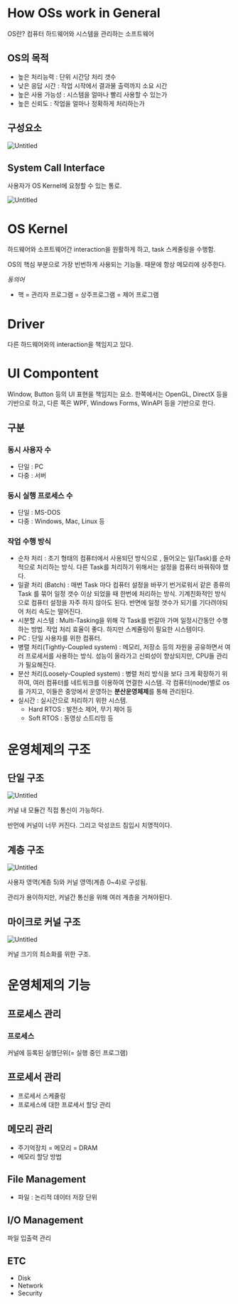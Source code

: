 # How OSs work in General

OS란? 컴퓨터 하드웨어와 시스템을 관리하는 소프트웨어

## OS의 목적

- 높은 처리능력 : 단위 시간당 처리 갯수
- 낮은 응답 시간 : 작업 시작에서 결과물 출력까지 소요 시간
- 높은 사용 가능성 : 시스템을 얼마나 빨리 사용할 수 있는가
- 높은 신뢰도 : 작업을 얼마나 정확하게 처리하는가

## 구성요소

![Untitled](images/How%20OSs%20work%20in%20General/Untitled.png)

## System Call Interface

사용자가 OS Kernel에 요청할 수 있는 통로.

![Untitled](images/How%20OSs%20work%20in%20General/Untitled%201.png)

# OS Kernel

하드웨어와 소프트웨어간 interaction을 원활하게 하고, task 스케줄링을 수행함.

OS의 핵심 부분으로 가장 빈번하게 사용되는 기능들. 때문에 항상 메모리에 상주한다.

*동의어*

- 핵 = 관리자 프로그램 = 상주프로그램 = 제어 프로그램

# Driver

다른 하드웨어와의 interaction을 책임지고 있다.

# UI Compontent

Window, Button 등의 UI 표현을 책임지는 요소. 한쪽에서는 OpenGL, DirectX 등을 기반으로 하고, 다른 쪽은 WPF, Windows Forms, WinAPI 등을 기반으로 한다.

## 구분

### 동시 사용자 수

- 단일 : PC
- 다중 : 서버

### 동시 실행 프로세스 수

- 단일 : MS-DOS
- 다중 : Windows, Mac, Linux 등

### 작업 수행 방식

- 순차 처리 : 초기 형태의 컴퓨터에서 사용되던 방식으로 , 들어오는 일(Task)를 순차적으로 처리하는 방식. 다른 Task를 처리하기 위해서는 설정을 컴퓨터 바꿔줘야 했다.
- 일괄 처리 (Batch) : 매번 Task 마다 컴퓨터 설정을 바꾸기 번거로워서 같은 종류의 Task 를 묶어 일정 갯수 이상 되었을 때 한번에 처리하는 방식. 기계친화적인 방식으로 컴퓨터 설정을 자주 하지 않아도 된다. 반면에 일정 갯수가 되기를 기다려야되어 처리 속도는 떨어진다.
- 시분할 시스템 : Multi-Tasking을 위해 각 Task를 번갈아 가며 일정시간동안 수행하는 방법. 작업 처리 효율이 좋다. 하지만 스케쥴링이 필요한 시스템이다.
- PC : 단일 사용자를 위한 컴퓨터.
- 병렬 처리(Tightly-Coupled system) : 메모리, 저장소 등의 자원을 공유하면서 여러 프로세서를 사용하는 방식. 성능이 올라가고 신뢰성이 향상되지만, CPU들 관리가 필요해진다.
- 분산 처리(Loosely-Coupled system) : 병렬 처리 방식을 보다 크게 확장하기 위하여, 여러 컴퓨터를 네트워크를 이용하여 연결한 시스템. 각 컴퓨터(node)별로 os를 가지고, 이들은 중앙에서 운영하는 **분산운영체제**를 통해 관리된다.
- 실시간 : 실시간으로 처리하기 위한 시스템.
    - Hard RTOS : 발전소 제어, 무기 제어 등
    - Soft RTOS : 동영상 스트리밍 등

# 운영체제의 구조

## 단일 구조

![Untitled](images/How%20OSs%20work%20in%20General/Untitled%202.png)

커널 내 모듈간 직접 통신이 가능하다.

반먼에 커널이 너무 커진다. 그리고 악성코드 침입시 치명적이다.

## 계층 구조

![Untitled](images/How%20OSs%20work%20in%20General/Untitled%203.png)

사용자 영역(계층 5)와 커널 영역(계층 0~4)로 구성됨.

관리가 용이하지만, 커널간 통신을 위해 여러 계층을 거쳐야된다.

## 마이크로 커널 구조

![Untitled](images/How%20OSs%20work%20in%20General/Untitled%204.png)

커널 크기의 최소화를 위한 구조.

# 운영체제의 기능

## 프로세스 관리

### 프로세스

커널에 등록된 실행단위(= 실행 중인 프로그램)

## 프로세서 관리

- 프로세서 스케줄링
- 프로세스에 대한 프로세서 할당 관리

## 메모리 관리

- 주기억장치 = 메모리 = DRAM
- 메모리 할당 방법

## File Management

- 파일 : 논리적 데이터 저장 단위

## I/O Management

파일 입출력 관리

## ETC

- Disk
- Network
- Security